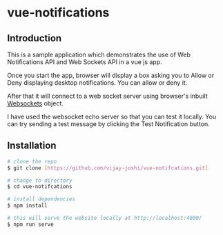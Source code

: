 # vue-notifications


## Introduction

This is a sample application which demonstrates the use of Web Notifications API and Web Sockets API in a vue js app.

Once you start the app, browser will display a box asking you to Allow or Deny displaying desktop notifications. You can allow or deny it.

After that it will connect to a web socket server using browser's inbuilt [Websockets](https://developer.mozilla.org/en-US/docs/Web/API/WebSocket) object.

I have used the websocket echo server so that you can test it locally. You can try sending a test  message by clicking the Test Notification button.

## Installation

```sh
# clone the repo
$ git clone [https://github.com/vijay-joshi/vue-notifcations.git]

# change to directory
$ cd vue-notifcations

# install dependencies
$ npm install

# this will serve the website locally at http://localhost:4000/
$ npm run serve

```

